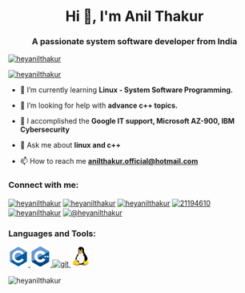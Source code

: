 <h1 align="center">Hi 👋, I'm Anil Thakur</h1>
<h3 align="center">A passionate system software developer from India</h3>

<p align="left"> <a href="https://github.com/ryo-ma/github-profile-trophy"><img src="https://github-profile-trophy.vercel.app/?username=heyanilthakur" alt="heyanilthakur" /></a> </p>

<p align="left"> <a href="https://twitter.com/heyanilthakur" target="blank"><img src="https://img.shields.io/twitter/follow/heyanilthakur?logo=twitter&style=for-the-badge" alt="heyanilthakur" /></a> </p>

- 🌱 I’m currently learning **Linux - System Software Programming.**

- 🤝 I’m looking for help with **advance c++ topics.**

- 📘 I accomplished the **Google IT support, Microsoft AZ-900, IBM Cybersecurity**

- 💬 Ask me about **linux and c++**

- 📫 How to reach me **anilthakur.official@hotmail.com**

<h3 align="left">Connect with me:</h3>
<p align="left">
<a href="https://dev.to/heyanilthakur" target="blank"><img align="center" src="https://raw.githubusercontent.com/rahuldkjain/github-profile-readme-generator/master/src/images/icons/Social/devto.svg" alt="heyanilthakur" height="30" width="40" /></a>
<a href="https://twitter.com/heyanilthakur" target="blank"><img align="center" src="https://raw.githubusercontent.com/rahuldkjain/github-profile-readme-generator/master/src/images/icons/Social/twitter.svg" alt="heyanilthakur" height="30" width="40" /></a>
<a href="https://linkedin.com/in/heyanilthakur" target="blank"><img align="center" src="https://raw.githubusercontent.com/rahuldkjain/github-profile-readme-generator/master/src/images/icons/Social/linked-in-alt.svg" alt="heyanilthakur" height="30" width="40" /></a>
<a href="https://stackoverflow.com/users/21194610" target="blank"><img align="center" src="https://raw.githubusercontent.com/rahuldkjain/github-profile-readme-generator/master/src/images/icons/Social/stack-overflow.svg" alt="21194610" height="30" width="40" /></a>
<a href="https://instagram.com/heyanilthakur" target="blank"><img align="center" src="https://raw.githubusercontent.com/rahuldkjain/github-profile-readme-generator/master/src/images/icons/Social/instagram.svg" alt="heyanilthakur" height="30" width="40" /></a>
<a href="https://hashnode.com/@heyanilthakur" target="blank"><img align="center" src="https://raw.githubusercontent.com/rahuldkjain/github-profile-readme-generator/master/src/images/icons/Social/hashnode.svg" alt="@heyanilthakur" height="30" width="40" /></a>
</p>

<h3 align="left">Languages and Tools:</h3>
<p align="left"> <a href="https://www.cprogramming.com/" target="_blank" rel="noreferrer"> <img src="https://raw.githubusercontent.com/devicons/devicon/master/icons/c/c-original.svg" alt="c" width="40" height="40"/> </a> <a href="https://www.w3schools.com/cpp/" target="_blank" rel="noreferrer"> <img src="https://raw.githubusercontent.com/devicons/devicon/master/icons/cplusplus/cplusplus-original.svg" alt="cplusplus" width="40" height="40"/> </a> <a href="https://git-scm.com/" target="_blank" rel="noreferrer"> <img src="https://www.vectorlogo.zone/logos/git-scm/git-scm-icon.svg" alt="git" width="40" height="40"/> </a> <a href="https://www.linux.org/" target="_blank" rel="noreferrer"> <img src="https://raw.githubusercontent.com/devicons/devicon/master/icons/linux/linux-original.svg" alt="linux" width="40" height="40"/> </a> </p>

<p><img align="center" src="https://github-readme-stats.vercel.app/api/top-langs?username=heyanilthakur&show_icons=true&locale=en&layout=compact" alt="heyanilthakur" /></p>
